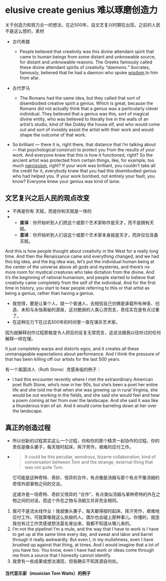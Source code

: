 # elusive create genius 难以琢磨创造力



关于创造力和努力合一的想法，在近500年，自文艺复兴时期在出现，之前的人民不是这么想的，素材

* 古代希腊
  * People believed that creativity was this divine attendant spirit that came to human beings from some distant and unknowable source, for distant and unknowable reasons. The Greeks famously called these divine attendant spirits of creativity *“daemons.”* Socrates, famously, believed that he had a daemon who spoke [wisdom ](https://singjupost.com/dr-rick-rigsby-the-wisdom-of-a-third-grade-dropout-will-change-your-life-transcript/)to him from afar.

* 古代罗马
  * The Romans had the same idea, but they called that sort of disembodied creative spirit a genius. Which is great, because the Romans did not actually think that a genius was a particularly clever individual. They believed that a genius was this, sort of magical divine entity, who was believed to literally live in the walls of an artist’s studio, kind of like Dobby the house elf, and who would come out and sort of invisibly assist the artist with their work and would shape the outcome of that work.

* So brilliant — there it is, right there, that distance that I’m talking about — that psychological construct to protect you from the results of your work. And everyone knew that this is how it functioned, right? So the ancient artist was protected from certain things, like, for example, too much [narcissism](https://singjupost.com/young-women-narcissism-and-the-selfie-phenomenon-mary-mcgill-transcript/), right? If your work was brilliant, you couldn’t take all the credit for it, everybody knew that you had this disembodied genius who had helped you. If your work bombed, not entirely your fault, you know? Everyone knew your genius was kind of lame.

## 文艺复兴之后人民的观点改变

* 不再是你有 天赋，而是你和天赋是一体的
* - **直译**：你开始听到人们把这个或那个艺术家称作是天才，而不是拥有天赋。
  - **意译**：你开始听到人们说这个或那个艺术家本身就是天才，而非仅仅具备天赋。 

And this is how people thought about creativity in the West for a really long time. And then the Renaissance came and everything changed, and we had this big idea, and the big idea was, let’s put the individual human being at the center of the universe above all gods and mysteries, and there’s no more room for mystical creatures who take dictation from the divine. And it’s the beginning of rational humanism, and people started to believe that creativity came completely from the self of the individual. And for the first time in history, you start to hear people referring to this or that artist as being a genius, rather than having a genius.

* 我觉得，要是让某个人，就一个普通人，去相信自己仿佛是承载所有神圣、创造、未知与永恒奥秘的源泉，这对脆弱的人类心灵而言，责任实在是有点过重了。
* 在这种压力下在过去500年的时间里一直在谋杀艺术家。

因为就解释创作过程那极度令人抓狂的反复无常而言，这说法跟我以往听过的任何解释一样在理。

It just completely warps and distorts egos, and it creates all these unmanageable expectations about performance. And I think the pressure of that has been killing off our artists for the last 500 years.

有一个美国诗人（Ruth Stone）灵感来临的例子：

* I had this encounter recently where I met the extraordinary American poet Ruth Stone, who’s now in her 90s, but she’s been a poet her entire life and she told me that when she was growing up in rural Virginia, she would be out working in the fields, and she said she would feel and hear a poem coming at her from over the landscape. And she said it was like a thunderous train of air. And it would come barreling down at her over the landscape.

## 真正的创造过程

* 所以创新的过程其实这么一个过程，你和你的那个精灵一起协作的过程。你的责任是像头骡子，每天按时起床，挥汗劳作，艰难的应付工作。

* > It could be this peculiar, wondrous, bizarre collaboration, kind of conversation between Tom and the strange, external thing that was not quite Tom.

  它可能是这种奇特、奇妙、怪异的合作，有点像是汤姆与那个有点不像汤姆的奇怪外部事物之间的交谈。

  这或许是一场奇特、奇妙又怪异的 “合作”，有点类似汤姆与某种奇特的外在之物之间的对话，而这个外在之物与汤姆又并非完全相同。

1. 我可不是流水线作业！我就像头骡子，每天都得按时起床，挥汗劳作，艰难地应付工作。可就算像我这么执拗的人，偶尔也会碰上那种事儿。你懂的，就连我也有过工作灵感或想法莫名冒出来，我都不知道从哪儿来的。
2.  I’m not the pipeline! I’m a mule, and the way that I have to work is I have to get up at the same time every day, and sweat and labor and barrel through it really awkwardly. But even I, in my mulishness, even I have brushed up against that thing, at times. And I would imagine that a lot of you have too. You know, even I have had work or ideas come through me from a source that I honestly cannot identify. 
3. 我曾有一些成果或想法涌现，但我确实不知其源自何处。

#### 当代音乐家（musician Tom Waits）的例子
